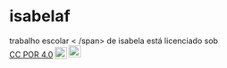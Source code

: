 # isabelaf

<p xmlns:cc="http://creativecommons.org/ns#" xmlns:dct="http://purl.org/dc/terms/"><span property="dct:title">trabalho escolar < /span> de <span property="cc:attributionName">isabela </span> está licenciado sob <a href="https://creativecommons.org/licenses/by/4.0/?ref=chooser-v1" target= "_blank" rel="license noopener noreferrer" style="display:inline-block;">CC POR 4.0<img style="height:22px!important;margin-left:3px;vertical-align:text-bottom;" src="https://mirrors.creativecommons.org/presskit/icons/cc.svg?ref=chooser-v1" alt=""><img style="height:22px!important;margin-left:3px;vertical -align:texto inferior;" src="https://mirrors.creativecommons.org/presskit/icons/by.svg?ref=chooser-v1" alt=""></a></p>
